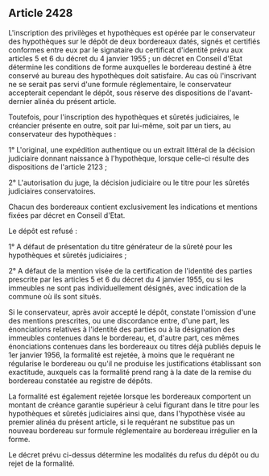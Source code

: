 Article 2428
----
L'inscription des privilèges et hypothèques est opérée par le conservateur des
hypothèques sur le dépôt de deux bordereaux datés, signés et certifiés conformes
entre eux par le signataire du certificat d'identité prévu aux articles 5 et 6
du décret du 4 janvier 1955 ; un décret en Conseil d'Etat détermine les
conditions de forme auxquelles le bordereau destiné à être conservé au bureau
des hypothèques doit satisfaire. Au cas où l'inscrivant ne se serait pas servi
d'une formule réglementaire, le conservateur accepterait cependant le dépôt,
sous réserve des dispositions de l'avant-dernier alinéa du présent article.

Toutefois, pour l'inscription des hypothèques et sûretés judiciaires, le
créancier présente en outre, soit par lui-même, soit par un tiers, au
conservateur des hypothèques :

1° L'original, une expédition authentique ou un extrait littéral de la décision
judiciaire donnant naissance à l'hypothèque, lorsque celle-ci résulte des
dispositions de l'article 2123 ;

2° L'autorisation du juge, la décision judiciaire ou le titre pour les sûretés
judiciaires conservatoires.

Chacun des bordereaux contient exclusivement les indications et mentions fixées
par décret en Conseil d'Etat.

Le dépôt est refusé :

1° A défaut de présentation du titre générateur de la sûreté pour les
hypothèques et sûretés judiciaires ;

2° A défaut de la mention visée de la certification de l'identité des parties
prescrite par les articles 5 et 6 du décret du 4 janvier 1955, ou si les
immeubles ne sont pas individuellement désignés, avec indication de la commune
où ils sont situés.

Si le conservateur, après avoir accepté le dépôt, constate l'omission d'une des
mentions prescrites, ou une discordance entre, d'une part, les énonciations
relatives à l'identité des parties ou à la désignation des immeubles contenues
dans le bordereau, et, d'autre part, ces mêmes énonciations contenues dans les
bordereaux ou titres déjà publiés depuis le 1er janvier 1956, la formalité est
rejetée, à moins que le requérant ne régularise le bordereau ou qu'il ne
produise les justifications établissant son exactitude, auxquels cas la
formalité prend rang à la date de la remise du bordereau constatée au registre
de dépôts.

La formalité est également rejetée lorsque les bordereaux comportent un montant
de créance garantie supérieur à celui figurant dans le titre pour les
hypothèques et sûretés judiciaires ainsi que, dans l'hypothèse visée au premier
alinéa du présent article, si le requérant ne substitue pas un nouveau bordereau
sur formule réglementaire au bordereau irrégulier en la forme.

Le décret prévu ci-dessus détermine les modalités du refus du dépôt ou du rejet
de la formalité.
